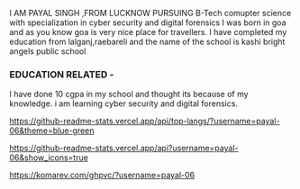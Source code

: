 I AM PAYAL SINGH ,FROM LUCKNOW 
PURSUING B-Tech comupter science with specialization in cyber security and digital forensics 
I was born in goa and as you know goa is very nice place for travellers. 
I have completed my education from lalganj,raebareli and the name of the school is kashi bright angels public school

### EDUCATION RELATED -
I have done 10 cgpa in my school and thought its because of my knowledge. i am learning cyber security and digital forensics.


https://github-readme-stats.vercel.app/api/top-langs/?username=payal-06&theme=blue-green

https://github-readme-stats.vercel.app/api?username=payal-06&show_icons=true

https://komarev.com/ghpvc/?username=payal-06
